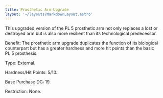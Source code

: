 ```yaml
---
title: Prosthetic Arm Upgrade
layout: '~/layouts/MarkdownLayout.astro'
---
```

This upgraded version of the PL 5 prosthetic arm not only replaces a lost or
destroyed arm but is also more resilient than its technological predecessor.

Benefit: The prosthetic arm upgrade duplicates the function of its biological
counterpart but has a greater hardness and more hit points than the basic PL 5
prosthesis.

Type: External.

Hardness/Hit Points: 5/10.

Base Purchase DC: 19.

Restriction: None.

